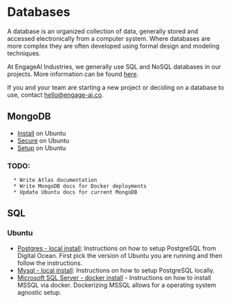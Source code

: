 # Databases
A database is an organized collection of data, generally stored and accessed electronically from a computer system. Where databases are more complex they are often developed using formal design and modeling techniques. 

At EngageAI Industries, we generally use SQL and NoSQL databases in our projects. More information can be found [here](https://www.altexsoft.com/blog/business/comparing-database-management-systems-mysql-postgresql-mssql-server-mongodb-elasticsearch-and-others/).

If you and your team are starting a new project or deciding on a database to use, contact hello@engage-ai.co.

## MongoDB

- [Install](mongodb/INSTALL.md) on Ubuntu
- [Secure](mongodb/PROTECT.md) on Ubuntu
- [Setup](mongodb/SETUP.md) on Ubuntu

### TODO:

```
  * Write Atlas documentation
  * Write MongoDB docs for Docker deployments
  * Update Ubuntu docs for current MongoDB
```

## SQL

### Ubuntu

* [Postgres - local install](https://www.digitalocean.com/community/tutorial_collections/how-to-install-and-use-postgresql): Instructions on how to setup PostgreSQL from Digital Ocean. First pick the version of Ubuntu you are running and then follow the instructions. 
* [Mysql - local install](https://www.digitalocean.com/community/tutorials/how-to-install-mysql-on-ubuntu-18-04): Instructions on how to setup PostgreSQL locally.
* [Microsoft SQL Server - docker install](https://docs.microsoft.com/en-us/sql/linux/quickstart-install-connect-docker) - Instructions on how to install MSSQL via docker. Dockerizing MSSQL allows for a operating system agnostic setup.
